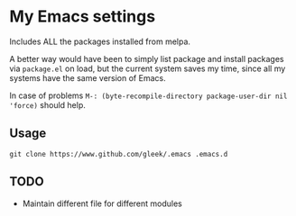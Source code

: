 My Emacs settings
==================
Includes ALL the packages installed from melpa.

A better way would have been to simply list package and install packages via `package.el` on load, but the current system saves my time, since all my systems have the same version of Emacs.

In case of problems `M-: (byte-recompile-directory package-user-dir nil 'force)` should help.

Usage
------
`git clone https://www.github.com/gleek/.emacs .emacs.d`

TODO
---------
- Maintain different file for different modules
